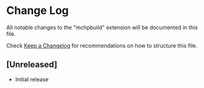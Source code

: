 # Change Log

All notable changes to the "mchpbuild" extension will be documented in this file.

Check [Keep a Changelog](http://keepachangelog.com/) for recommendations on how to structure this file.

## [Unreleased]

- Initial release